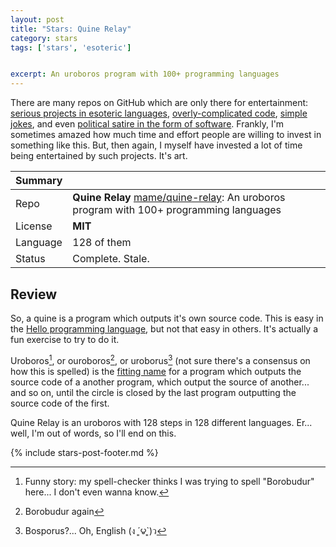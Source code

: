 ```yaml
---
layout: post
title: "Stars: Quine Relay"
category: stars
tags: ['stars', 'esoteric']


excerpt: An uroboros program with 100+ programming languages
---
```


There are many repos on GitHub which are only there for entertainment: [serious projects in esoteric languages](https://github.com/LoganKelly/LOLTracer), [overly-complicated code](https://github.com/EnterpriseQualityCoding/FizzBuzzEnterpriseEdition), [simple jokes](https://github.com/qw3rtman/git-fire), and even [political satire in the form of software](https://github.com/samshadwell/TrumpScript). Frankly, I'm sometimes amazed how much time and effort people are willing to invest in something like this. But, then again, I myself have invested a lot of time being entertained by such projects. It's art.

| Summary | |
|---|---|
| Repo     | **Quine Relay** [mame/quine-relay](https://github.com/mame/quine-relay): An uroboros program with 100+ programming languages |
| License  | **MIT** |
| Language | 128 of them |
| Status   | Complete. Stale. |

## Review

So, a quine is a program which outputs it's own source code. This is easy in the [Hello programming language](https://esolangs.org/wiki/Hello), but not that easy in others. It's actually a fun exercise to try to do it.

Uroboros[^1], or ouroboros[^2], or uroborus[^3] (not sure there's a consensus on how this is spelled) is the [fitting name](https://en.wikipedia.org/wiki/Ouroboros) for a program which outputs the source code of a another program, which output the source of another... and so on, until the circle is closed by the last program outputting the source code of the first.

Quine Relay is an uroboros with 128 steps in 128 different languages. Er... well, I'm out of words, so I'll end on this.

{% include stars-post-footer.md %}

[^1]: Funny story: my spell-checker thinks I was trying to spell "Borobudur" here... I don't even wanna know.
[^2]: Borobudur again
[^3]: Bosporus?... Oh, English (ง ´͈౪`͈)ว
